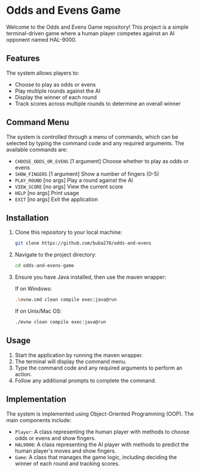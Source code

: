 # Odds and Evens Game

Welcome to the Odds and Evens Game repository! This project is a simple terminal-driven game where a human player competes against an AI opponent named HAL-9000.

## Features

The system allows players to:
- Choose to play as odds or evens
- Play multiple rounds against the AI
- Display the winner of each round
- Track scores across multiple rounds to determine an overall winner

## Command Menu

The system is controlled through a menu of commands, which can be selected by typing the command code and any required arguments. The available commands are:

- `CHOOSE_ODDS_OR_EVENS` [1 argument]    Choose whether to play as odds or evens
- `SHOW_FINGERS`         [1 argument]    Show a number of fingers (0-5)
- `PLAY_ROUND`           [no args]       Play a round against the AI
- `VIEW_SCORE`           [no args]       View the current score
- `HELP`                 [no args]       Print usage
- `EXIT`                 [no args]       Exit the application

## Installation

1. Clone this repository to your local machine:
   ```sh
   git clone https://github.com/buba278/odds-and-evens
   ```
2. Navigate to the project directory:
   ```sh
   cd odds-and-evens-game
   ```
3. Ensure you have Java installed, then use the maven wrapper:

   If on Windows:
   ```sh
   .\mvnw.cmd clean compile exec:java@run
   ```

   If on Unix/Mac OS:
   ```sh
   ./mvnw clean compile exec:java@run
   ```

## Usage

1. Start the application by running the maven wrapper.
2. The terminal will display the command menu.
3. Type the command code and any required arguments to perform an action.
4. Follow any additional prompts to complete the command.

## Implementation

The system is implemented using Object-Oriented Programming (OOP). The main components include:
- `Player`: A class representing the human player with methods to choose odds or evens and show fingers.
- `HAL9000`: A class representing the AI player with methods to predict the human player's moves and show fingers.
- `Game`: A class that manages the game logic, including deciding the winner of each round and tracking scores.

